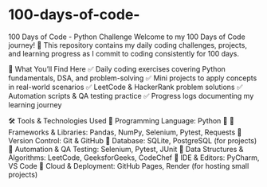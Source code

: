 # 100-days-of-code-
100 Days of Code - Python Challenge Welcome to my 100 Days of Code journey! 🎯 This repository contains my daily coding challenges, projects, and learning progress as I commit to coding consistently for 100 days. 

📌 What You’ll Find Here
✅ Daily coding exercises covering Python fundamentals, DSA, and problem-solving
✅ Mini projects to apply concepts in real-world scenarios
✅ LeetCode & HackerRank problem solutions
✅ Automation scripts & QA testing practice
✅ Progress logs documenting my learning journey

🛠️ Tools & Technologies Used
🔹 Programming Language: Python 🐍
🔹 Frameworks & Libraries: Pandas, NumPy, Selenium, Pytest, Requests
🔹 Version Control: Git & GitHub
🔹 Database: SQLite, PostgreSQL (for projects)
🔹 Automation & QA Testing: Selenium, Pytest, JUnit
🔹 Data Structures & Algorithms: LeetCode, GeeksforGeeks, CodeChef
🔹 IDE & Editors: PyCharm, VS Code
🔹 Cloud & Deployment: GitHub Pages, Render (for hosting small projects)
